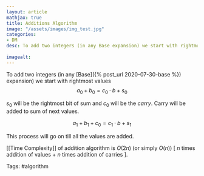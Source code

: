 ```yaml
---
layout: article
mathjax: true
title: Additions Algorithm
image: "/assets/images/img_test.jpg"
categories:
- DM
desc: To add two integers (in any Base expansion) we start with rightmost values
 
imagealt: 
---
```


To add two integers (in any [Base]({% post_url 2020-07-30-base %}) expansion) we start with rightmost values
$$a_0 + b_0 = c_0 \cdot b + s_0$$


































































































































































































































































































































































$s_0$ will be the rightmost bit of sum and $c_0$ will be the *carry*. Carry will be added to sum of next values.

































































































































































































































































































































































$$a_1 + b_1 + c_0 = c_1 \cdot b + s_1$$


































































































































































































































































































































































This process will go on till all the values are added.

[[Time Complexity]] of addition algorithm is $O(2n)$ (or simply $O(n)$) \[ $n$ times  addition of values + $n$ times addition of carries \].


































































































































































































































































































































































Tags: #algorithm 
